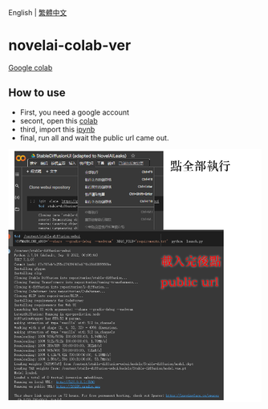 English | [繁體中文](README_TCH.md)
# novelai-colab-ver
[Google colab](https://colab.research.google.com/)
## How to use
* First, you need a google account
* secont, open this [colab](https://colab.research.google.com/)
* third, import this [ipynb](StableDiffusionUI_(adapted_to_NovelAILeaks).ipynb)
* final, run all and wait the public url came out.


![colab](colab-tutorial.png)
